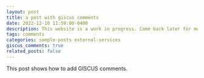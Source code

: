 ```yaml
---
layout: post
title: a post with giscus comments
date: 2022-12-10 11:59:00-0400
description: This website is a work in progress. Come back later for more info!
tags: comments
categories: sample-posts external-services
giscus_comments: true
related_posts: false
---
```


This post shows how to add GISCUS comments.
